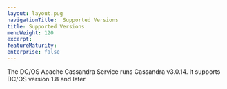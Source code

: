 ```yaml
---
layout: layout.pug
navigationTitle:  Supported Versions
title: Supported Versions
menuWeight: 120
excerpt:
featureMaturity:
enterprise: false
---
```


<!-- This source repo for this topic is https://github.com/mesosphere/dcos-commons -->


The DC/OS Apache Cassandra Service runs Cassandra v3.0.14. It supports DC/OS version 1.8 and later.
